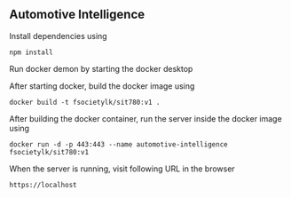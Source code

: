 ## Automotive Intelligence

Install dependencies using

    npm install

Run docker demon by starting the docker desktop

After starting docker, build the docker image using

    docker build -t fsocietylk/sit780:v1 .

After building the docker container, run the server inside the docker image using

    docker run -d -p 443:443 --name automotive-intelligence fsocietylk/sit780:v1

When the server is running, visit following URL in the browser

    https://localhost
